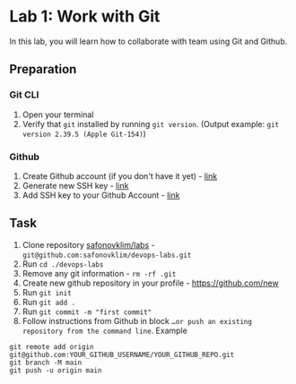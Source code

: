 # Lab 1: Work with Git

In this lab, you will learn how to collaborate with team using Git and Github.


## Preparation

### Git CLI

1. Open your terminal
2. Verify that `git` installed by running `git version`. (Output example: `git version 2.39.5 (Apple Git-154)`)

### Github

1. Create Github account (if you don't have it yet) - [link](https://github.com/signup)
2. Generate new SSH key - [link](https://docs.github.com/en/authentication/connecting-to-github-with-ssh/generating-a-new-ssh-key-and-adding-it-to-the-ssh-agent)
3. Add SSH key to your Github Account - [link](https://docs.github.com/en/authentication/connecting-to-github-with-ssh/adding-a-new-ssh-key-to-your-github-account)


## Task

1. Clone repository [safonovklim/labs](https://github.com/safonovklim/devops-labs) - `git@github.com:safonovklim/devops-labs.git`
2. Run `cd ./devops-labs`
3. Remove any git information - `rm -rf .git`
4. Create new github repository in your profile - https://github.com/new
5. Run `git init`
6. Run `git add .`
7. Run `git commit -m "first commit"`
8. Follow instructions from Github in block `…or push an existing repository from the command line`. Example


```
git remote add origin git@github.com:YOUR_GITHUB_USERNAME/YOUR_GITHUB_REPO.git
git branch -M main
git push -u origin main
```